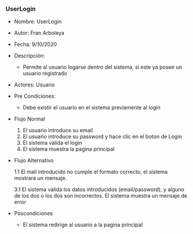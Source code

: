 ### UserLogin

* Nombre: UserLogin
* Autor: Fran Arboleya
* Fecha: 9/10/2020
* Descripción:
    * Permite al usuario logarse dentro del sistema, si este ya posee un usuario registrado
* Actores: Usuario
* Pre Condiciones:
    * Debe existir el usuario en el sistema previamente al login
* Flujo Normal
    1. El usuario introduce su email
    2. El usuario introduce su password y hace clic en el boton de Login
    3. El sistema valida el login
    4. El sistema muestra la pagina principal
* Flujo Alternativo

    1.1 El mail introducido no cumple el formato correcto, el sistema mostrara un mensaje.
    
    3.1 El sistema valida los datos introducidos (email/password), y alguno de los dos o los dos son incorrectos. El sistema muestra un mensaje de error
* Poscondiciones
    * El sistema redirige al usuario a la pagina principal

